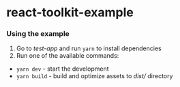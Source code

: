 # react-toolkit-example

### Using the example

1. Go to _test-app_ and run `yarn` to install dependencies
2. Run one of the available commands:
  * `yarn dev` - start the development
  * `yarn build` - build and optimize assets to _dist/_ directory